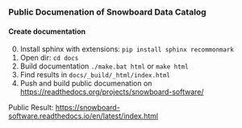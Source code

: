 ### Public Documenation of Snowboard Data Catalog

#### Create documentation
0. Install sphinx with extensions: `pip install sphinx recommonmark`
1. Open dir: `cd docs`
2. Build documentation `./make.bat html` or `make html`
3. Find results in `docs/_build/_html/index.html`
4. Push and build public documenation on https://readthedocs.org/projects/snowboard-software/

Public Result:
https://snowboard-software.readthedocs.io/en/latest/index.html



